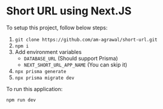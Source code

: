 # Short URL using Next.JS

To setup this project, follow below steps:

1. `git clone https://github.com/am-agrawal/short-url.git`
2. `npm i`
3. Add environment variables
   - `DATABASE_URL` (Should support Prisma)
   - `NEXT_SHORT_URL_APP_NAME` (You can skip it)
4. `npx prisma generate`
5. `npx prisma migrate dev`

To run this application:

```
npm run dev
```
